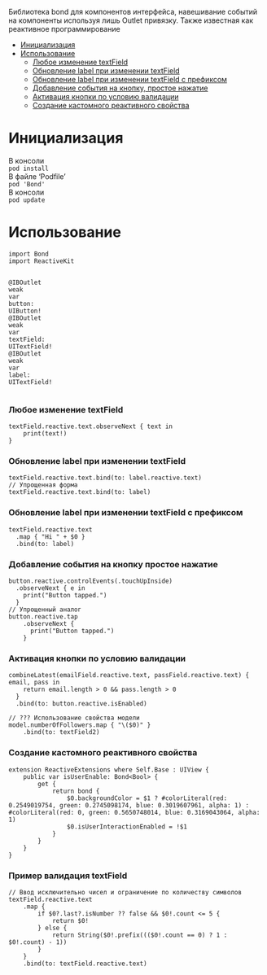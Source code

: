 <!DOCTYPE html>
<html>

<head>
  <meta charset="utf-8">
  <meta name="viewport" content="width=device-width, initial-scale=1.0">
  <title>Bond &amp; ReactiveKit</title>
  <link rel="stylesheet" href="https://stackedit.io/style.css" />
</head>

<body class="stackedit">
  <div class="stackedit__html"><p>Библиотека bond для компонентов интерфейса, навешивание событий на компоненты используя лишь Outlet привязку. Также известная как реактивное программирование</p>
<ul>
<li><a href="#%D0%B8%D0%BD%D0%B8%D1%86%D0%B8%D0%B0%D0%BB%D0%B8%D0%B7%D0%B0%D1%86%D0%B8%D1%8F">Инициализация</a></li>
<li><a href="#%D0%B8%D1%81%D0%BF%D0%BE%D0%BB%D1%8C%D0%B7%D0%BE%D0%B2%D0%B0%D0%BD%D0%B8%D0%B5">Использование</a>
<ul>
<li><a href="#%D0%BB%D1%8E%D0%B1%D0%BE%D0%B5-%D0%B8%D0%B7%D0%BC%D0%B5%D0%BD%D0%B5%D0%BD%D0%B8%D0%B5-textfield">Любое изменение textField</a></li>
<li><a href="#%D0%BE%D0%B1%D0%BD%D0%BE%D0%B2%D0%BB%D0%B5%D0%BD%D0%B8%D0%B5-label-%D0%BF%D1%80%D0%B8-%D0%B8%D0%B7%D0%BC%D0%B5%D0%BD%D0%B5%D0%BD%D0%B8%D0%B8-textfield">Обновление label при изменении textField</a></li>
<li><a href="#%D0%BE%D0%B1%D0%BD%D0%BE%D0%B2%D0%BB%D0%B5%D0%BD%D0%B8%D0%B5-label-%D0%BF%D1%80%D0%B8-%D0%B8%D0%B7%D0%BC%D0%B5%D0%BD%D0%B5%D0%BD%D0%B8%D0%B8-textfield-%D1%81-%D0%BF%D1%80%D0%B5%D1%84%D0%B8%D0%BA%D1%81%D0%BE%D0%BC">Обновление label при изменении textField с префиксом</a></li>
<li><a href="#%D0%B4%D0%BE%D0%B1%D0%B0%D0%B2%D0%BB%D0%B5%D0%BD%D0%B8%D0%B5-%D1%81%D0%BE%D0%B1%D1%8B%D1%82%D0%B8%D1%8F-%D0%BD%D0%B0-%D0%BA%D0%BD%D0%BE%D0%BF%D0%BA%D1%83-%D0%BF%D1%80%D0%BE%D1%81%D1%82%D0%BE%D0%B5-%D0%BD%D0%B0%D0%B6%D0%B0%D1%82%D0%B8%D0%B5">Добавление события на кнопку, простое нажатие</a></li>
<li><a href="#%D0%B0%D0%BA%D1%82%D0%B8%D0%B2%D0%B0%D1%86%D0%B8%D1%8F-%D0%BA%D0%BD%D0%BE%D0%BF%D0%BA%D0%B8-%D0%BF%D0%BE-%D1%83%D1%81%D0%BB%D0%BE%D0%B2%D0%B8%D1%8E-%D0%B2%D0%B0%D0%BB%D0%B8%D0%B4%D0%B0%D1%86%D0%B8%D0%B8">Активация кнопки по условию валидации</a></li>
<li><a href="#%D1%81%D0%BE%D0%B7%D0%B4%D0%B0%D0%BD%D0%B8%D0%B5-%D0%BA%D0%B0%D1%81%D1%82%D0%BE%D0%BC%D0%BD%D0%BE%D0%B3%D0%BE-%D1%80%D0%B5%D0%B0%D0%BA%D1%82%D0%B8%D0%B2%D0%BD%D0%BE%D0%B3%D0%BE-%D1%81%D0%B2%D0%BE%D0%B9%D1%81%D1%82%D0%B2%D0%B0">Создание кастомного реактивного свойства</a></li>
</ul>
</li>
</ul>
<h1 id="инициализация">Инициализация</h1>
<p>В консоли<br>
<code>pod install</code><br>
В файле ‘Podfile’<br>
<code>pod 'Bond'</code><br>
В консоли<br>
<code>pod update</code></p>
<h1 id="использование">Использование</h1>
<pre class=" language-swift"><code class="prism  language-swift"><span class="token keyword">import</span> <span class="token builtin">Bond</span>
<span class="token keyword">import</span> <span class="token builtin">ReactiveKit</span>

<span class="token atrule">@IBOutlet</span> <span class="token keyword">weak</span> <span class="token keyword">var</span> button<span class="token punctuation">:</span> <span class="token builtin">UIButton</span><span class="token operator">!</span>
<span class="token atrule">@IBOutlet</span> <span class="token keyword">weak</span> <span class="token keyword">var</span> textField<span class="token punctuation">:</span> <span class="token builtin">UITextField</span><span class="token operator">!</span>
<span class="token atrule">@IBOutlet</span> <span class="token keyword">weak</span> <span class="token keyword">var</span> label<span class="token punctuation">:</span> <span class="token builtin">UITextField</span><span class="token operator">!</span>
</code></pre>
<h3 id="любое-изменение-textfield">Любое изменение textField</h3>
<pre class=" language-swift"><code class="prism  language-swift">textField<span class="token punctuation">.</span>reactive<span class="token punctuation">.</span>text<span class="token punctuation">.</span>observeNext <span class="token punctuation">{</span> text <span class="token keyword">in</span>
    <span class="token function">print</span><span class="token punctuation">(</span>text<span class="token operator">!</span><span class="token punctuation">)</span>
<span class="token punctuation">}</span>
</code></pre>
<h3 id="обновление-label-при-изменении-textfield">Обновление label при изменении textField</h3>
<pre class=" language-swift"><code class="prism  language-swift">textField<span class="token punctuation">.</span>reactive<span class="token punctuation">.</span>text<span class="token punctuation">.</span><span class="token function">bind</span><span class="token punctuation">(</span>to<span class="token punctuation">:</span> label<span class="token punctuation">.</span>reactive<span class="token punctuation">.</span>text<span class="token punctuation">)</span>
<span class="token comment">// Упрощенная форма</span>
textField<span class="token punctuation">.</span>reactive<span class="token punctuation">.</span>text<span class="token punctuation">.</span><span class="token function">bind</span><span class="token punctuation">(</span>to<span class="token punctuation">:</span> label<span class="token punctuation">)</span>
</code></pre>
<h3 id="обновление-label-при-изменении-textfield-с-префиксом">Обновление label при изменении textField с префиксом</h3>
<pre class=" language-swift"><code class="prism  language-swift">textField<span class="token punctuation">.</span>reactive<span class="token punctuation">.</span>text
  <span class="token punctuation">.</span><span class="token builtin">map</span> <span class="token punctuation">{</span> <span class="token string">"Hi "</span> <span class="token operator">+</span> $<span class="token number">0</span> <span class="token punctuation">}</span>
  <span class="token punctuation">.</span><span class="token function">bind</span><span class="token punctuation">(</span>to<span class="token punctuation">:</span> label<span class="token punctuation">)</span>
</code></pre>
<h3 id="добавление-события-на-кнопку-простое-нажатие">Добавление события на кнопку простое нажатие</h3>
<pre class=" language-swift"><code class="prism  language-swift">button<span class="token punctuation">.</span>reactive<span class="token punctuation">.</span><span class="token function">controlEvents</span><span class="token punctuation">(</span><span class="token punctuation">.</span>touchUpInside<span class="token punctuation">)</span>
  <span class="token punctuation">.</span>observeNext <span class="token punctuation">{</span> e <span class="token keyword">in</span>
    <span class="token function">print</span><span class="token punctuation">(</span><span class="token string">"Button tapped."</span><span class="token punctuation">)</span>
  <span class="token punctuation">}</span>
<span class="token comment">// Упрощенный аналог</span>
button<span class="token punctuation">.</span>reactive<span class="token punctuation">.</span>tap
    <span class="token punctuation">.</span>observeNext <span class="token punctuation">{</span>
      <span class="token function">print</span><span class="token punctuation">(</span><span class="token string">"Button tapped."</span><span class="token punctuation">)</span>
    <span class="token punctuation">}</span>
</code></pre>
<h3 id="активация-кнопки-по-условию-валидации">Активация кнопки по условию валидации</h3>
<pre class=" language-swift"><code class="prism  language-swift"><span class="token function">combineLatest</span><span class="token punctuation">(</span>emailField<span class="token punctuation">.</span>reactive<span class="token punctuation">.</span>text<span class="token punctuation">,</span> passField<span class="token punctuation">.</span>reactive<span class="token punctuation">.</span>text<span class="token punctuation">)</span> <span class="token punctuation">{</span> email<span class="token punctuation">,</span> pass <span class="token keyword">in</span>
    <span class="token keyword">return</span> email<span class="token punctuation">.</span>length <span class="token operator">&gt;</span> <span class="token number">0</span> <span class="token operator">&amp;&amp;</span> pass<span class="token punctuation">.</span>length <span class="token operator">&gt;</span> <span class="token number">0</span>
  <span class="token punctuation">}</span>
  <span class="token punctuation">.</span><span class="token function">bind</span><span class="token punctuation">(</span>to<span class="token punctuation">:</span> button<span class="token punctuation">.</span>reactive<span class="token punctuation">.</span>isEnabled<span class="token punctuation">)</span>
</code></pre>
<pre class=" language-swift"><code class="prism  language-swift"><span class="token comment">// ??? Использование свойства модели</span>
model<span class="token punctuation">.</span>numberOfFollowers<span class="token punctuation">.</span><span class="token builtin">map</span> <span class="token punctuation">{</span> <span class="token string">"<span class="token interpolation"><span class="token delimiter variable">\(</span>$<span class="token number">0</span><span class="token delimiter variable">)</span></span>"</span> <span class="token punctuation">}</span>
    <span class="token punctuation">.</span><span class="token function">bind</span><span class="token punctuation">(</span>to<span class="token punctuation">:</span> textField2<span class="token punctuation">)</span>
</code></pre>
<h3 id="создание-кастомного-реактивного-свойства">Создание кастомного реактивного свойства</h3>
<pre class=" language-swift"><code class="prism  language-swift"><span class="token keyword">extension</span> <span class="token builtin">ReactiveExtensions</span> <span class="token keyword">where</span> <span class="token keyword">Self</span><span class="token punctuation">.</span><span class="token builtin">Base</span> <span class="token punctuation">:</span> <span class="token builtin">UIView</span> <span class="token punctuation">{</span>
    <span class="token keyword">public</span> <span class="token keyword">var</span> isUserEnable<span class="token punctuation">:</span> <span class="token builtin">Bond</span><span class="token operator">&lt;</span><span class="token builtin">Bool</span><span class="token operator">&gt;</span> <span class="token punctuation">{</span>
        <span class="token keyword">get</span> <span class="token punctuation">{</span>
            <span class="token keyword">return</span> bond <span class="token punctuation">{</span>
                $<span class="token number">0</span><span class="token punctuation">.</span>backgroundColor <span class="token operator">=</span> $<span class="token number">1</span> <span class="token operator">?</span> #<span class="token function">colorLiteral</span><span class="token punctuation">(</span>red<span class="token punctuation">:</span> <span class="token number">0.2549019754</span><span class="token punctuation">,</span> green<span class="token punctuation">:</span> <span class="token number">0.2745098174</span><span class="token punctuation">,</span> blue<span class="token punctuation">:</span> <span class="token number">0.3019607961</span><span class="token punctuation">,</span> alpha<span class="token punctuation">:</span> <span class="token number">1</span><span class="token punctuation">)</span> <span class="token punctuation">:</span> #<span class="token function">colorLiteral</span><span class="token punctuation">(</span>red<span class="token punctuation">:</span> <span class="token number">0</span><span class="token punctuation">,</span> green<span class="token punctuation">:</span> <span class="token number">0.5650748014</span><span class="token punctuation">,</span> blue<span class="token punctuation">:</span> <span class="token number">0.3169043064</span><span class="token punctuation">,</span> alpha<span class="token punctuation">:</span> <span class="token number">1</span><span class="token punctuation">)</span>
                $<span class="token number">0</span><span class="token punctuation">.</span>isUserInteractionEnabled <span class="token operator">=</span> <span class="token operator">!</span>$<span class="token number">1</span>
            <span class="token punctuation">}</span>
        <span class="token punctuation">}</span>
    <span class="token punctuation">}</span>
<span class="token punctuation">}</span>
</code></pre>
<h3 id="пример-валидация-textfield">Пример валидация textField</h3>
<pre class=" language-swift"><code class="prism  language-swift"><span class="token comment">// Ввод исключительно чисел и ограничение по количеству символов</span>
textField<span class="token punctuation">.</span>reactive<span class="token punctuation">.</span>text
    <span class="token punctuation">.</span><span class="token builtin">map</span> <span class="token punctuation">{</span>
        <span class="token keyword">if</span> $<span class="token number">0</span><span class="token operator">?</span><span class="token punctuation">.</span><span class="token builtin">last</span><span class="token operator">?</span><span class="token punctuation">.</span>isNumber <span class="token operator">?</span><span class="token operator">?</span> <span class="token boolean">false</span> <span class="token operator">&amp;&amp;</span> $<span class="token number">0</span><span class="token operator">!</span><span class="token punctuation">.</span><span class="token builtin">count</span> <span class="token operator">&lt;=</span> <span class="token number">5</span> <span class="token punctuation">{</span>
            <span class="token keyword">return</span> $<span class="token number">0</span><span class="token operator">!</span>
        <span class="token punctuation">}</span> <span class="token keyword">else</span> <span class="token punctuation">{</span>
            <span class="token keyword">return</span> <span class="token function">String</span><span class="token punctuation">(</span>$<span class="token number">0</span><span class="token operator">!</span><span class="token punctuation">.</span><span class="token keyword">prefix</span><span class="token punctuation">(</span><span class="token punctuation">(</span><span class="token punctuation">(</span>$<span class="token number">0</span><span class="token operator">!</span><span class="token punctuation">.</span><span class="token builtin">count</span> <span class="token operator">==</span> <span class="token number">0</span><span class="token punctuation">)</span> <span class="token operator">?</span> <span class="token number">1</span> <span class="token punctuation">:</span> $<span class="token number">0</span><span class="token operator">!</span><span class="token punctuation">.</span><span class="token builtin">count</span><span class="token punctuation">)</span> <span class="token operator">-</span> <span class="token number">1</span><span class="token punctuation">)</span><span class="token punctuation">)</span>
        <span class="token punctuation">}</span>
    <span class="token punctuation">}</span>
    <span class="token punctuation">.</span><span class="token function">bind</span><span class="token punctuation">(</span>to<span class="token punctuation">:</span> textField<span class="token punctuation">.</span>reactive<span class="token punctuation">.</span>text<span class="token punctuation">)</span>
</code></pre>
</div>
</body>

</html>
